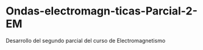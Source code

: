 # Ondas-electromagn-ticas-Parcial-2-EM
Desarrollo del segundo parcial del curso de Electromagnetismo
